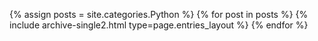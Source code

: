 {% assign posts = site.categories.Python %}
{% for post in posts %} {% include archive-single2.html type=page.entries_layout %} {% endfor %}
